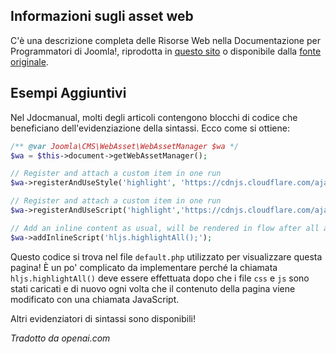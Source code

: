 <!-- Filename: J4.x:Web_Assets / Display title: Risorse Web -->

## Informazioni sugli asset web

C'è una descrizione completa delle Risorse Web nella Documentazione per Programmatori di Joomla!, riprodotta in [questo sito](jdocmanual?article=docus/web-asset-manager/index) o disponibile dalla [fonte originale](https://manual.joomla.org/docs/general-concepts/web-asset-manager/).

## Esempi Aggiuntivi

Nel Jdocmanual, molti degli articoli contengono blocchi di codice che beneficiano dell'evidenziazione della sintassi. Ecco come si ottiene:

```php
/** @var Joomla\CMS\WebAsset\WebAssetManager $wa */
$wa = $this->document->getWebAssetManager();

// Register and attach a custom item in one run
$wa->registerAndUseStyle('highlight', 'https://cdnjs.cloudflare.com/ajax/libs/highlight.js/11.9.0/styles/default.min.css', [], [], []);

// Register and attach a custom item in one run
$wa->registerAndUseScript('highlight','https://cdnjs.cloudflare.com/ajax/libs/highlight.js/11.9.0/highlight.min.js', [], [], ['core']);

// Add an inline content as usual, will be rendered in flow after all assets
$wa->addInlineScript('hljs.highlightAll();');
```

Questo codice si trova nel file `default.php` utilizzato per visualizzare questa pagina! È un po' complicato da implementare perché la chiamata `hljs.highlightAll()` deve essere effettuata dopo che i file `css` e `js` sono stati caricati e di nuovo ogni volta che il contenuto della pagina viene modificato con una chiamata JavaScript.

Altri evidenziatori di sintassi sono disponibili!

*Tradotto da openai.com*

